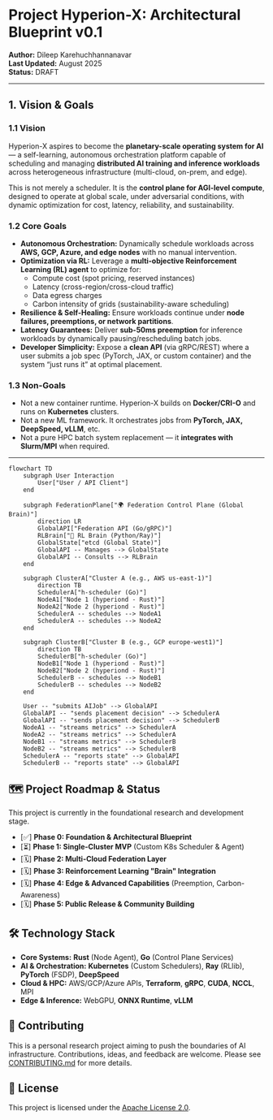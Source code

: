 # Project Hyperion-X: Architectural Blueprint v0.1

**Author:** Dileep Karehuchhannanavar  
**Last Updated:** August 2025  
**Status:** DRAFT  

---

## 1. Vision & Goals

### 1.1 Vision
Hyperion-X aspires to become the **planetary-scale operating system for AI** — a self-learning, autonomous orchestration platform capable of scheduling and managing **distributed AI training and inference workloads** across heterogeneous infrastructure (multi-cloud, on-prem, and edge).  

This is not merely a scheduler. It is the **control plane for AGI-level compute**, designed to operate at global scale, under adversarial conditions, with dynamic optimization for cost, latency, reliability, and sustainability.

### 1.2 Core Goals
- **Autonomous Orchestration:** Dynamically schedule workloads across **AWS, GCP, Azure, and edge nodes** with no manual intervention.  
- **Optimization via RL:** Leverage a **multi-objective Reinforcement Learning (RL) agent** to optimize for:  
  - Compute cost (spot pricing, reserved instances)  
  - Latency (cross-region/cross-cloud traffic)  
  - Data egress charges  
  - Carbon intensity of grids (sustainability-aware scheduling)  
- **Resilience & Self-Healing:** Ensure workloads continue under **node failures, preemptions, or network partitions**.  
- **Latency Guarantees:** Deliver **sub-50ms preemption** for inference workloads by dynamically pausing/rescheduling batch jobs.  
- **Developer Simplicity:** Expose a **clean API** (via gRPC/REST) where a user submits a job spec (PyTorch, JAX, or custom container) and the system “just runs it” at optimal placement.

### 1.3 Non-Goals
- Not a new container runtime. Hyperion-X builds on **Docker/CRI-O** and runs on **Kubernetes** clusters.  
- Not a new ML framework. It orchestrates jobs from **PyTorch, JAX, DeepSpeed, vLLM**, etc.  
- Not a pure HPC batch system replacement — it **integrates with Slurm/MPI** when required.  

---

```mermaid
flowchart TD
    subgraph User Interaction
        User["User / API Client"]
    end

    subgraph FederationPlane["🌍 Federation Control Plane (Global Brain)"]
        direction LR
        GlobalAPI["Federation API (Go/gRPC)"]
        RLBrain["🧠 RL Brain (Python/Ray)"]
        GlobalState["etcd (Global State)"]
        GlobalAPI -- Manages --> GlobalState
        GlobalAPI -- Consults --> RLBrain
    end

    subgraph ClusterA["Cluster A (e.g., AWS us-east-1)"]
        direction TB
        SchedulerA["h-scheduler (Go)"]
        NodeA1["Node 1 (hyperiond - Rust)"]
        NodeA2["Node 2 (hyperiond - Rust)"]
        SchedulerA -- schedules --> NodeA1
        SchedulerA -- schedules --> NodeA2
    end

    subgraph ClusterB["Cluster B (e.g., GCP europe-west1)"]
        direction TB
        SchedulerB["h-scheduler (Go)"]
        NodeB1["Node 1 (hyperiond - Rust)"]
        NodeB2["Node 2 (hyperiond - Rust)"]
        SchedulerB -- schedules --> NodeB1
        SchedulerB -- schedules --> NodeB2
    end

    User -- "submits AIJob" --> GlobalAPI
    GlobalAPI -- "sends placement decision" --> SchedulerA
    GlobalAPI -- "sends placement decision" --> SchedulerB
    NodeA1 -- "streams metrics" --> SchedulerA
    NodeA2 -- "streams metrics" --> SchedulerA
    NodeB1 -- "streams metrics" --> SchedulerB
    NodeB2 -- "streams metrics" --> SchedulerB
    SchedulerA -- "reports state" --> GlobalAPI
    SchedulerB -- "reports state" --> GlobalAPI
```
## 🗺️ Project Roadmap & Status

This project is currently in the foundational research and development stage.

-   [✅] **Phase 0: Foundation & Architectural Blueprint**
-   [⏳] **Phase 1: Single-Cluster MVP** (Custom K8s Scheduler & Agent)
-   [🗓️] **Phase 2: Multi-Cloud Federation Layer**
-   [🗓️] **Phase 3: Reinforcement Learning "Brain" Integration**
-   [🗓️] **Phase 4: Edge & Advanced Capabilities** (Preemption, Carbon-Awareness)
-   [🗓️] **Phase 5: Public Release & Community Building**

## 🛠️ Technology Stack

-   **Core Systems:** **Rust** (Node Agent), **Go** (Control Plane Services)
-   **AI & Orchestration:** **Kubernetes** (Custom Schedulers), **Ray** (RLlib), **PyTorch** (FSDP), **DeepSpeed**
-   **Cloud & HPC:** AWS/GCP/Azure APIs, **Terraform**, **gRPC**, **CUDA**, **NCCL**, MPI
-   **Edge & Inference:** WebGPU, **ONNX Runtime**, **vLLM**

## 🤝 Contributing

This is a personal research project aiming to push the boundaries of AI infrastructure. Contributions, ideas, and feedback are welcome. Please see [CONTRIBUTING.md](./CONTRIBUTING.md) for more details.

## 📜 License

This project is licensed under the [Apache License 2.0](./LICENSE).